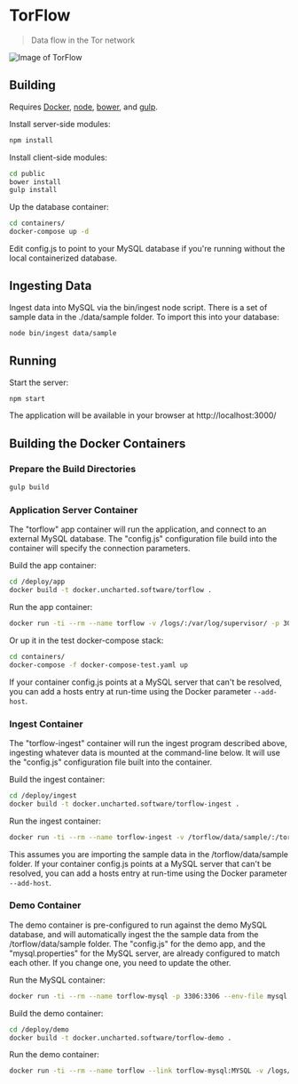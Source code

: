# TorFlow

> Data flow in the Tor network

![Image of TorFlow](https://github.com/unchartedsoftware/torflow/raw/master/public/sample.png)

## Building

Requires [Docker](https://docker.io), [node](http://nodejs.org/), [bower](http://bower.io/), and [gulp](http://http://gulpjs.com/).

Install server-side modules:

```bash
npm install
```

Install client-side modules:

```bash
cd public
bower install
gulp install
```

Up the database container:

```bash
cd containers/
docker-compose up -d
```

Edit config.js to point to your MySQL database if you're running without the local containerized database.

## Ingesting Data

Ingest data into MySQL via the bin/ingest node script. There is a set of sample data in the ./data/sample folder. To import this into your database:

```bash
node bin/ingest data/sample
```

## Running

Start the server:

```bash
npm start
```

The application will be available in your browser at http://localhost:3000/

## Building the Docker Containers

### Prepare the Build Directories

```bash
gulp build
```

### Application Server Container

The "torflow" app container will run the application, and connect to an external MySQL database. The "config.js" configuration file build into the container will specify the connection parameters.

Build the app container:

```bash
cd /deploy/app
docker build -t docker.uncharted.software/torflow .
```

Run the app container:

```bash
docker run -ti --rm --name torflow -v /logs/:/var/log/supervisor/ -p 3000:3000 docker.uncharted.software/torflow
```

Or up it in the test docker-compose stack:
```bash
cd containers/
docker-compose -f docker-compose-test.yaml up
```

If your container config.js points at a MySQL server that can't be resolved, you can add a hosts entry at run-time using the Docker parameter `--add-host`.

### Ingest Container

The "torflow-ingest" container will run the ingest program described above, ingesting whatever data is mounted at the command-line below.  It will use the "config.js" configuration file built into the container.

Build the ingest container:

```bash
cd /deploy/ingest
docker build -t docker.uncharted.software/torflow-ingest .
```

Run the ingest container:

```bash
docker run -ti --rm --name torflow-ingest -v /torflow/data/sample/:/torflow/data docker.uncharted.software/torflow-ingest
```

This assumes you are importing the sample data in the /torflow/data/sample folder. If your container config.js points at a MySQL server that can't be resolved, you can add a hosts entry at run-time using the Docker parameter `--add-host`.

### Demo Container

The demo container is pre-configured to run against the demo MySQL database, and will automatically ingest the the sample data from the /torflow/data/sample folder.  The "config.js" for the demo app, and the "mysql.properties" for the MySQL server, are already configured to match each other. If you change one, you need to update the other.

Run the MySQL container:

```bash
docker run -ti --rm --name torflow-mysql -p 3306:3306 --env-file mysql.properties mysql:5.7
```

Build the demo container:

```bash
cd /deploy/demo
docker build -t docker.uncharted.software/torflow-demo .
```

Run the demo container:

```bash
docker run -ti --rm --name torflow --link torflow-mysql:MYSQL -v /logs/:/var/log/supervisor/ -p 3000:3000 docker.uncharted.software/torflow-demo
```
